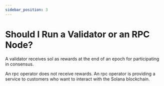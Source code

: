```yaml
---
sidebar_position: 3
---
```


# Should I Run a Validator or an RPC Node?

A validator receives sol as rewards at the end of an epoch for participating in consensus.

An rpc operator does not receive rewards. An rpc operator is providing a service to customers who want to interact with the Solana blockchain.

